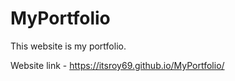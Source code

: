 # MyPortfolio


This website is my portfolio.

Website link - https://itsroy69.github.io/MyPortfolio/

